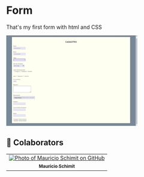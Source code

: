# Form

<p>That's my first form with html and CSS</p>

<img src="./assets/desafio-1-CSS.jpg" width="350px" alt="Form-Image">

<br>

## 🤝 Colaborators

<table>
  <tr>
    <td align="center">
      <a href="#">
        <img src="https://avatars3.githubusercontent.com/mauricio-bs" width="100px;" alt="Photo of Mauricio Schimit on GitHub"/><br>
        <sub>
          <b>Mauricio Schimit</b>
        </sub>
      </a>
    </td>
</table>

